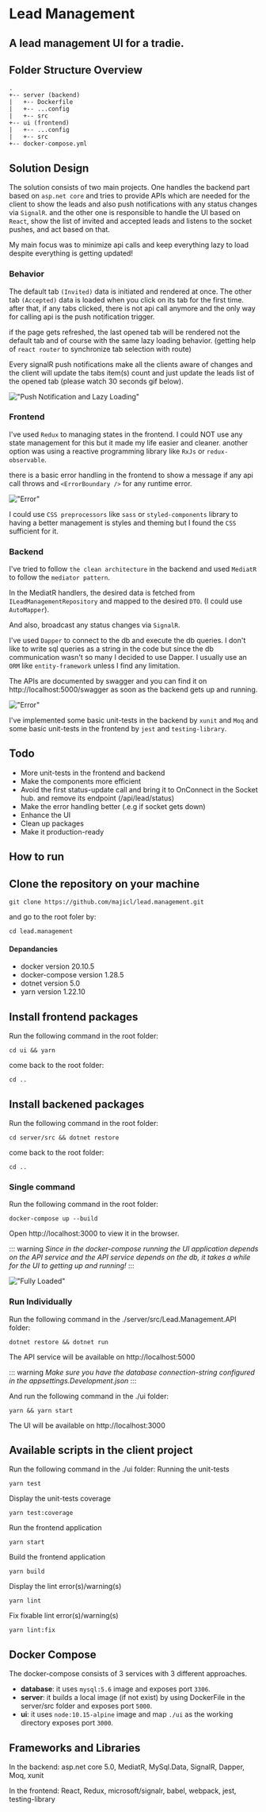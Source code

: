 # Lead Management

## A lead management UI for a tradie.

## Folder Structure Overview
```
.
+-- server (backend)
|   +-- Dockerfile
|   +-- ...config
|   +-- src
+-- ui (frontend)
|   +-- ...config
|   +-- src
+-- docker-compose.yml
```

## Solution Design
The solution consists of two main projects. One handles the backend part based on `asp.net core` and tries to provide APIs which are needed for the client to show the leads and also push notifications with any status changes via `SignalR`. and the other one is responsible to handle the UI based on `React`, show the list of invited and accepted leads and listens to the socket pushes, and act based on that.

My main focus was to minimize api calls and keep everything lazy to load despite everything is getting updated!

### Behavior

The default tab `(Invited)` data is initiated and rendered at once. The other tab `(Accepted)` data is loaded when you click on its tab for the first time. after that, if any tabs clicked, there is not api call anymore and the only way for calling api is the push notification trigger.

if the page gets refreshed, the last opened tab will be rendered not the default tab and of course with the same lazy loading behavior. (getting help of `react router` to synchronize tab selection with route)

Every signalR push notifications make all the clients aware of changes and the client will update the tabs item(s) count and just update the leads list of the opened tab (please watch 30 seconds gif below).

!["Push Notification and Lazy Loading"](https://raw.githubusercontent.com/majicl/lead.management/master/docs/socket.gif)

### Frontend

I've used `Redux` to managing states in the frontend. I could NOT use any state management for this but it made my life easier and cleaner. another option was using a reactive programming library like `RxJs` or `redux-observable`.

there is a basic error handling in the frontend to show a message if any api call throws and `<ErrorBoundary />` for any runtime error.

!["Error"](https://raw.githubusercontent.com/majicl/lead.management/master/docs/error.png)

I could use `CSS preprocessors` like `sass` or `styled-components` library to having a better management is styles and theming but I found the `CSS` sufficient for it.

### Backend

I've tried to follow `the clean architecture` in the backend and used `MediatR` to follow the `mediator pattern`.

In the MediatR handlers, the desired data is fetched from `ILeadManagementRepository` and mapped to the desired `DTO`. (I could use `AutoMapper`).

And also, broadcast any status changes via `SignalR`.

I've used `Dapper` to connect to the db and execute the db queries. I don't like to write sql queries as a string in the code but since the db communication wasn't so many I decided to use Dapper. I usually use an `ORM` like `entity-framework` unless I find any limitation. 

The APIs are documented by swagger and you can find it on http://localhost:5000/swagger as soon as the backend gets up and running.

!["Error"](https://raw.githubusercontent.com/majicl/lead.management/master/docs/swagger.png)

I've implemented some basic unit-tests in the backend by `xunit` and `Moq` and some basic unit-tests in the frontend by `jest` and `testing-library`.

## Todo
- More unit-tests in the frontend and backend
- Make the components more efficient
- Avoid the first status-update call and bring it to OnConnect in the Socket hub. and remove its endpoint (/api/lead/status)
- Make the error handling better (.e.g if socket gets down)
- Enhance the UI
- Clean up packages
- Make it production-ready

## How to run

## Clone the repository on your machine
```
git clone https://github.com/majicl/lead.management.git
```
and go to the root foler by:
```
cd lead.management
```
#### Depandancies
- docker version 20.10.5
- docker-compose version 1.28.5
- dotnet version 5.0
- yarn version 1.22.10

## Install frontend packages
Run the following command in the root folder:
```
cd ui && yarn
```
come back to the root folder:
```
cd ..
```
## Install backened packages
Run the following command in the root folder:
```
cd server/src && dotnet restore
```
come back to the root folder:
```
cd ..
```
### Single command
Run the following command in the root folder:
```
docker-compose up --build
```

Open http://localhost:3000 to view it in the browser.

::: warning
*Since in the docker-compose running the UI application depends on the API service and the API service depends on the db, it takes a while for the UI to getting up and running!*
:::

!["Fully Loaded"](https://raw.githubusercontent.com/majicl/lead.management/master/docs/docker-compose-log.png)

### Run Individually

Run the following command in the ./server/src/Lead.Management.API folder:
```
dotnet restore && dotnet run
```
The API service will be available on http://localhost:5000

::: warning
*Make sure you have the database connection-string configured in the appsettings.Development.json*
:::

And run the following command in the ./ui folder:
```
yarn && yarn start
```
The UI will be available on http://localhost:3000

## Available scripts in the client project
Run the following command in the ./ui folder:
Running the unit-tests

```
yarn test
```
Display the unit-tests coverage
```
yarn test:coverage
```
Run the frontend application
```
yarn start
```
Build the frontend application
```
yarn build
```
Display the lint error(s)/warning(s)
```
yarn lint
```
Fix fixable lint error(s)/warning(s)
```
yarn lint:fix
```

## Docker Compose
The docker-compose consists of 3 services with 3 different approaches.
* **database**: it uses `mysql:5.6` image and exposes port `3306`.
* **server**: it builds a local image (if not exist) by using DockerFile in the server/src folder and exposes port `5000`.
* **ui**: it uses `node:10.15-alpine` image and map `./ui` as the working directory exposes port `3000`.

## Frameworks and Libraries
In the backend: asp.net core 5.0, MediatR, MySql.Data, SignalR, Dapper, Moq, xunit

In the frontend: React, Redux, microsoft/signalr, babel, webpack, jest, testing-library